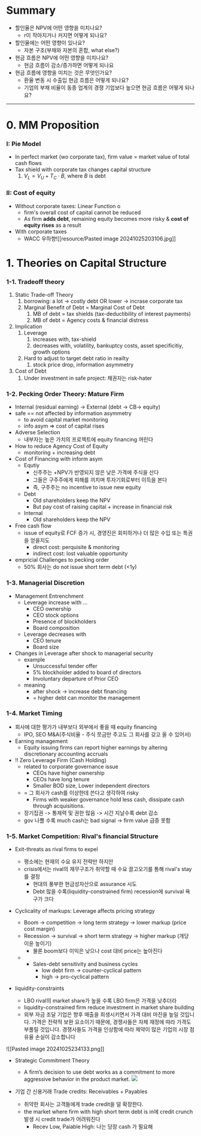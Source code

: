

# Summary

- 할인율은 NPV에 어떤 영향을 미치나요?
	- r이 작아지거나 커지면 어떻게 되나요?
- 할인율에는 어떤 영향이 있나요?
	- 자본 구조(부채와 자본의 혼합, what else?)
- 현금 흐름은 NPV에 어떤 영향을 미치나요?
	- 현금 흐름이 감소/증가하면 어떻게 되나요
- 현금 흐름에 영향을 미치는 것은 무엇인가요?
	- 환율 변동 시 수출입 현금 흐름은 어떻게 되나요?
	- 기업의 부채 비율이 동종 업계의 경쟁 기업보다 높으면 현금 흐름은 어떻게 되나요?



---

# 0. MM Proposition
### I: Pie Model
- In perfect market (wo corporate tax), firm value = market value of total cash flows
- Tax shield with corporate tax changes capital structure
	1. $V_L = V_U + T_C \cdot B$, where $B$ is debt
### II: Cost of equity
- Without corporate taxes: Linear Function o
	- firm's overall cost of capital cannot be reduced
	- As  firm **adds debt**, remaining equity becomes more risky & **cost of equity rises** as a result
- With corporate taxes
	- WACC 우하향![[resource/Pasted image 20241025203106.jpg]]

# 1. Theories on Capital Structure

### 1-1. Tradeoff theory
1. Static Trade-off Theory
	1. borrowing:  a lot -> costly debt OR lower -> incrase corporate tax
	2. Marginal Benefit of Debt = Marginal Cost of Debt
		1. MB of debt = tax shields (tax-deductibility of interest payments)
		2. MB of debt = Agency costs & financial distress
2. Implication
	1. Leverage
		1. increases with, tax-shield
		2. decreases with, volatility, bankuptcy costs, asset specificitiy, growth options
	2. Hard to adjust to target debt ratio in reailty
		1. stock price drop, information asymmetry
3.  Cost of Debt
	1. Under investment in safe project: 채권자는 risk-hater



### 1-2. Pecking Order Theory: Mature Firm
- Internal (residual earning) -> External (debt -> CB-> equity)
- safe == not affected by information asymmetry
	- to avoid capital market monitoring
	- info asym => cost of capital rises
- Adverse Selection
	- 내부자는 높은 가치의 프로젝트에 equity financing 꺼린다
- How to reduce Agency Cost of Equity
	- monitoring + increasing debt 
- Cost of Financing with inform asym
	- Equtiy
		- 신주주는 +NPV가 반영되지 않은 낮은 가격에 주식을 산다
		- 그들은 구주주에게 피해를 끼치며 투자기회로부터 이득을 본다
		- 즉, 구주주는 no incentive to issue new equity
	- Debt
		- Old shareholders keep the NPV
		- But pay cost of raising capital + increase in financial risk
	- Internal
		- Old shareholders keep the NPV
- Free cash flow
	- issue of equity로 FCF 증가 시, 경영진은 회피하거나 더 많은 수입 또는 특권을 얻을지도  
		- direct cost: perquisite & monitoring
		- indirect cost: lost valuable opportunity
- empricial Challenges to pecking order 
	- 50% 회사는 do not issue short term debt (<1y)


### 1-3. Managerial Discretion 
- Management Entrenchment
	- Leverage increase with ...
		- CEO ownership
		- CEO stock options
		- Presence of blockholders
		- Board composition
	- Leverage decreases with
		- CEO tenure
		- Board size
- Changes in Leverage after shock to managerial security
	- example
		- Unsuccessful tender offer
		- 5% blockholder added to board of directors
		- Involuntary departure of Prior CEO
	- meaning
		- after shock -> increase debt financing
		- = higher debt can monitor the management



### 1-4. Market Timing
- 회사에 대한 평가가 내부보다 외부에서 좋을 때 equity financing
	- IPO, SEO M&A(주식비율 - 주식 쪼금만 주고도 그 회사를 갖고 올 수 있어서)
- Earning management
	- Equity issuing firms can report higher earnings by altering discretionary accounting accruals
- !! Zero Leverage Firm (Cash Holding)
	- related to corporate governance issue
		- CEOs have higher ownership
		- CEOs have long tenure
		- Smaller BOD size, Lower independent directors
	- = 그 회사가 cash를 이상한데 쓴다고 생각하여 risky
		- Firms with weaker governance hold less cash, dissipate cash through acquisitions.
	- 장기집권 -> 통제력 및 권한 많음 -> 시간 지날수록 debt 감소
	- gov 나쁠 수록 much cash는 bad signal -> firm value 급증 못함


### 1-5. Market Competition: Rival's financial Structure

- Exit-threats as rival firms to expel
	- 평소에는 현재의 수요 유지 전략만 하지만
	- crisis에서는 rival의 재무구조가 취약할 때 수요 끌고오기를 통해 rival's stay를 결정
		- 현대의 풍부한 현금성자산으로 assurance 시도
		- Debt 많을 수록(liquidity-constrained firm) recession에 survival 욕구가 크다

- Cyclicality of markups: Leverage affects pricing strategy
	- Boom -> competition -> long term strategy -> lower markup (price cost margin)
	- Recession -> survival -> short term strategy -> higher markup (개당 이윤 높이기)
		- 물론 boom보다 이익은 낮으나 cost 대비 price는 높아진다
	- - Sales-debt sensitivity and business cycles
		- low debt firm -> counter-cyclical pattern
		- high -> pro-cyclical pattern
- liquidity-constraints
	- LBO rival의 market share가 높을 수록 LBO firm은 가격을 낮추더라
	- liquidity-constrained firm reduce investment in market share building
	- 외부 자금 조달 기업은 향후 매출을 희생시키면서 가격 대비 마진을 높일 것입니다. 가격은 전략적 보완 요소이기 때문에,  경쟁사들은 자체 재정에 따라 가격도 부풀릴 것입니다. 경쟁사들도 가격을 인상함에 따라 제약이 많은 기업의 시장 점유율 손실이 감소합니다


![[Pasted image 20241025234133.png]]


- Strategic Commitment Theory
	- A firm’s decision to use debt works as a commitment to more aggressive behavior in the product market. ![](Pasted%20image%2020241025235146.png)

- 기업 간 신용거래 Trade credits: Receivables + Payables
	- 취약한 회사는 고객들에게 trade credit을 덜 확장한다.
	- the market where firm with high short term debt is in에 credit crunch 발생 시 credit trade가 어려워진다
		- Recev Low, Paiable High: 나는 당장 cash 가 필요해